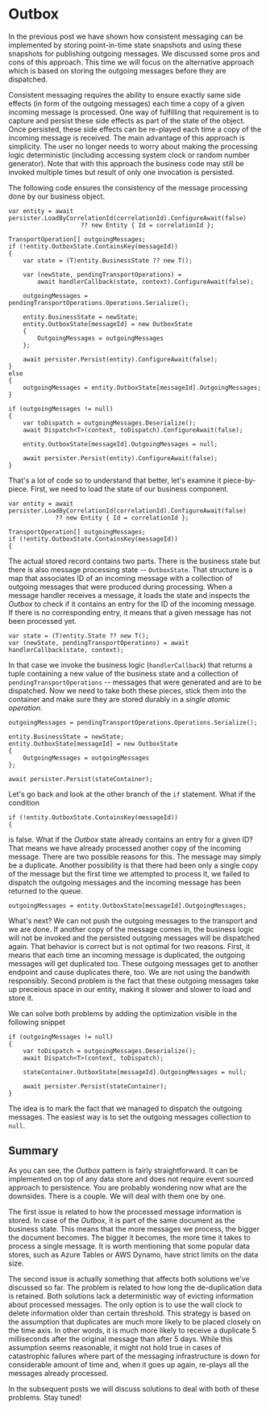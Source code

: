 # Outbox

In the previous post we have shown how consistent messaging can be implemented by storing point-in-time state snapshots and using these snapshots for publishing outgoing messages. We discussed some pros and cons of this approach. This time we will focus on the alternative approach which is based on storing the outgoing messages before they are dispatched.

Consistent messaging requires the ability to ensure exactly same side effects (in form of the outgoing messages) each time a copy of a given incoming message is processed. One way of fulfilling that requirement is to capture and persist these side effects as part of the state of the object. Once persisted, these side effects can be re-played each time a copy of the incoming message is received. The main advantage of this approach is simplicity. The user no longer needs to worry about making the processing logic deterministic (including accessing system clock or random number generator). Note that with this approach the business code may still be invoked multiple times but result of only one invocation is persisted.

The following code ensures the consistency of the message processing done by our business object.

```
var entity = await persister.LoadByCorrelationId(correlationId).ConfigureAwait(false)
                    ?? new Entity { Id = correlationId };

TransportOperation[] outgoingMessages;
if (!entity.OutboxState.ContainsKey(messageId))
{
    var state = (T)entity.BusinessState ?? new T();

    var (newState, pendingTransportOperations) =
        await handlerCallback(state, context).ConfigureAwait(false);

    outgoingMessages = pendingTransportOperations.Operations.Serialize();

    entity.BusinessState = newState;
    entity.OutboxState[messageId] = new OutboxState
    {
        OutgoingMessages = outgoingMessages
    };

    await persister.Persist(entity).ConfigureAwait(false);
}
else
{
    outgoingMessages = entity.OutboxState[messageId].OutgoingMessages;
}

if (outgoingMessages != null)
{
    var toDispatch = outgoingMessages.Deserialize();
    await Dispatch<T>(context, toDispatch).ConfigureAwait(false);

    entity.OutboxState[messageId].OutgoingMessages = null;

    await persister.Persist(entity).ConfigureAwait(false);
}
```

That's a lot of code so to understand that better, let's examine it piece-by-piece. First, we need to load the state of our business component. 

```
var entity = await persister.LoadByCorrelationId(correlationId).ConfigureAwait(false)
             ?? new Entity { Id = correlationId };

TransportOperation[] outgoingMessages;
if (!entity.OutboxState.ContainsKey(messageId))
{
```

The actual stored record contains two parts. There is the business state but there is also message processing state -- `OutboxState`. That structure is a map that associates ID of an incoming message with a collection of outgoing messages that were produced during processing. When a message handler receives a message, it loads the state and inspects the _Outbox_ to check if it contains an entry for the ID of the incoming message. If there is no corresponding entry, it means that a given message has not been processed yet.

```
var state = (T)entity.State ?? new T();
var (newState, pendingTransportOperations) = await handlerCallback(state, context);
```

In that case we invoke the business logic (`handlerCallback`) that returns a tuple containing a new value of the business state and a collection of `pendingTransportOperations` -- messages that were generated and are to be dispatched. Now we need to take both these pieces, stick them into the container and make sure they are stored durably in a *single atomic operation*.

```
outgoingMessages = pendingTransportOperations.Operations.Serialize();

entity.BusinessState = newState;
entity.OutboxState[messageId] = new OutboxState
{
    OutgoingMessages = outgoingMessages
};

await persister.Persist(stateContainer);
```

Let's go back and look at the other branch of the `if` statement. What if the condition

```
if (!entity.OutboxState.ContainsKey(messageId))
{
```

is false. What if the _Outbox_ state already contains an entry for a given ID? That means we have already processed another copy of the incoming message. There are two possible reasons for this. The message may simply be a duplicate. Another possibility is that there had been only a single copy of the message but the first time we attempted to process it, we failed to dispatch the outgoing messages and the incoming message has been returned to the queue. 

```
outgoingMessages = entity.OutboxState[messageId].OutgoingMessages;
```

What's next? We can not push the outgoing messages to the transport and we are done. If another copy of the message comes in, the business logic will not be invoked and the persisted outgoing messages will be dispatched again. That behavior is correct but is not optimal for two reasons. First, it means that each time an incoming message is duplicated, the outgoing messages will get duplicated too. These outgoing messages get to another endpoint and cause duplicates there, too. We are not using the bandwith responsibly. Second problem is the fact that these outgoing messages take up preceious space in our entity, making it slower and slower to load and store it.

We can solve both problems by adding the optimization visible in the following snippet

```
if (outgoingMessages != null)
{
    var toDispatch = outgoingMessages.Deserialize();
    await Dispatch<T>(context, toDispatch);

    stateContainer.OutboxState[messageId].OutgoingMessages = null;

    await persister.Persist(stateContainer);
}
```
The idea is to mark the fact that we managed to dispatch the outgoing messages. The easiest way is to set the outgoing messages collection to `null`. 

## Summary

As you can see, the _Outbox_ pattern is fairly straightforward. It can be implemented on top of any data store and does not require event sourced approach to persistence. You are probably wondering now what are the downsides. There is a couple. We will deal with them one by one.

The first issue is related to how the processed message information is stored. In case of the _Outbox_, it is part of the same document as the business state. This means that the more messages we process, the bigger the document becomes. The bigger it becomes, the more time it takes to process a single message. It is worth mentioning that some popular data stores, such as Azure Tables or AWS Dynamo, have strict limits on the data size.

The second issue is actually something that affects both solutions we've discussed so far. The problem is related to how long the de-duplication data is retained. Both solutions lack a deterministic way of evicting information about processed messages. The only option is to use the wall clock to delete information older than certain threshold. This strategy is based on the assumption that duplicates are much more likely to be placed closely on the time axis. In other words, it is much more likely to receive a duplicate 5 milliseconds after the original message than after 5 days. While this assumption seems reasonable, it might not hold true in cases of catastrophic failures where part of the messaging infrastructure is down for considerable amount of time and, when it goes up again, re-plays all the messages already processed.

In the subsequent posts we will discuss solutions to deal with both of these problems. Stay tuned!

